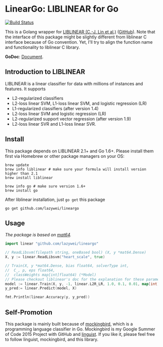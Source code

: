 LinearGo: LIBLINEAR for Go
==========

[![Build Status](https://travis-ci.org/lazywei/lineargo.svg?branch=master)](https://travis-ci.org/lazywei/lineargo)

This is a Golang wrapper for [LIBLINEAR (C.-J. Lin et al.)](http://ntucsu.csie.ntu.edu.tw/~cjlin/liblinear/) ([GitHub](https://github.com/cjlin1/liblinear)).
Note that the interface of this package might be slightly different from
liblinear C interface because of Go convention. Yet, I'll try to align the
function name and functionality to liblinear C library.

**GoDoc**: [Document](https://godoc.org/github.com/lazywei/lineargo).

## Introduction to LIBLINEAR

LIBLINEAR is a linear classifier for data with millions of instances and features. It supports

- L2-regularized classifiers
- L2-loss linear SVM, L1-loss linear SVM, and logistic regression (LR)
- L1-regularized classifiers (after version 1.4)
- L2-loss linear SVM and logistic regression (LR)
- L2-regularized support vector regression (after version 1.9)
- L2-loss linear SVR and L1-loss linear SVR.


## Install

This package depends on LIBLINEAR 2.1+ and Go 1.6+. Please install them first via Homebrew or
other package managers on your OS:

```
brew update
brew info liblinear # make sure your formula will install version higher than 2.1
brew install liblinear

brew info go # make sure version 1.6+
brew install go
```

After liblinear installation, just `go get` this package

```
go get github.com/lazywei/lineargo
```

## Usage

*The package is based on [mat64](https://godoc.org/github.com/gonum/matrix/mat64).*

```go
import linear "github.com/lazywei/lineargo"

// ReadLibsvm(filepath string, oneBased bool) (X, y *mat64.Dense)
X, y := linear.ReadLibsvm("heart_scale", true)

// Train(X, y *mat64.Dense, bias float64, solverType int,
// 	C_, p, eps float64,
// 	classWeights map[int]float64) (*Model)
// Please checkout liblinear's doc for the explanation for these parameters.
model := linear.Train(X, y, -1, linear.L2R_LR, 1.0, 0.1, 0.01, map[int]float64{1: 1, -1: 1})
y_pred:= linear.Predict(model, X)

fmt.Println(linear.Accuracy(y, y_pred))
```

## Self-Promotion

This package is mainly built because of
[mockingbird](https://github.com/lazywei/mockingbird), which is a programming
language classifier in Go. Mockingbird is my Google Summer of Code 2015 Project
with GitHub and [linguist](https://github.com/github/linguist). If you like it,
please feel free to follow linguist, mockingbird, and this library.

